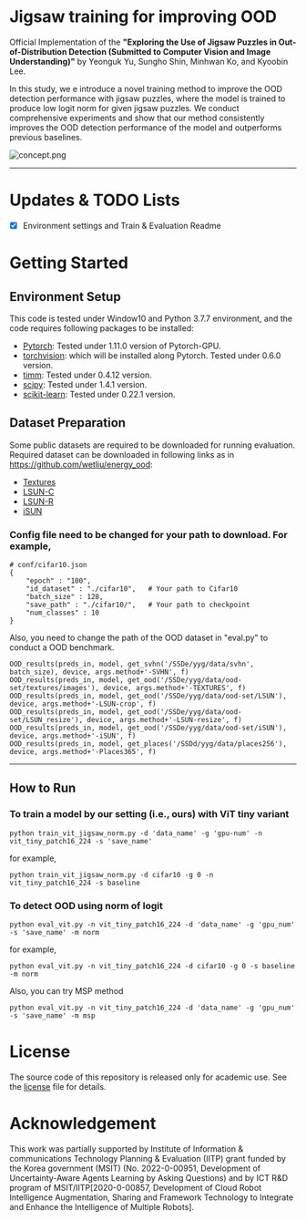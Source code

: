 # Jigsaw training for improving OOD
Official Implementation of the **"Exploring the Use of Jigsaw Puzzles in Out-of-Distribution Detection (Submitted to Computer Vision and Image Understanding)"** by Yeonguk Yu, Sungho Shin, Minhwan Ko, and Kyoobin Lee. 

In this study, we e introduce a novel training method to improve the OOD detection performance with jigsaw puzzles, where the model is trained to produce low logit norm for given jigsaw puzzles. We conduct comprehensive experiments and show that our method consistently improves the OOD detection performance of the model and outperforms previous baselines.

![concept.png](/figure/figure_intro.png)


---
# Updates & TODO Lists
- [x] Environment settings and Train & Evaluation Readme

# Getting Started
## Environment Setup
   This code is tested under Window10 and Python 3.7.7 environment, and the code requires following packages to be installed:
    
   - [Pytorch](https://pytorch.org/): Tested under 1.11.0 version of Pytorch-GPU.
   - [torchvision](https://pytorch.org/vision/stable/index.html): which will be installed along Pytorch. Tested under 0.6.0 version.
   - [timm](https://github.com/rwightman/pytorch-image-models): Tested under 0.4.12 version.
   - [scipy](https://www.scipy.org/): Tested under 1.4.1 version.
   - [scikit-learn](https://scikit-learn.org/stable/): Tested under 0.22.1 version.

## Dataset Preparation
   Some public datasets are required to be downloaded for running evaluation. Required dataset can be downloaded in following links as in https://github.com/wetliu/energy_ood:    
   - [Textures](https://www.robots.ox.ac.uk/~vgg/data/dtd/)
   - [LSUN-C](https://www.dropbox.com/s/fhtsw1m3qxlwj6h/LSUN.tar.gz)
   - [LSUN-R](https://www.dropbox.com/s/moqh2wh8696c3yl/LSUN_resize.tar.gz)
   - [iSUN](https://www.dropbox.com/s/ssz7qxfqae0cca5/iSUN.tar.gz)

### Config file need to be changed for your path to download. For example,
~~~
# conf/cifar10.json
{
    "epoch" : "100",
    "id_dataset" : "./cifar10",   # Your path to Cifar10
    "batch_size" : 128,
    "save_path" : "./cifar10/",   # Your path to checkpoint
    "num_classes" : 10
}
~~~
Also, you need to change the path of the OOD dataset in "eval.py" to conduct a OOD benchmark. 
~~~
OOD_results(preds_in, model, get_svhn('/SSDe/yyg/data/svhn', batch_size), device, args.method+'-SVHN', f)
OOD_results(preds_in, model, get_ood('/SSDe/yyg/data/ood-set/textures/images'), device, args.method+'-TEXTURES', f)
OOD_results(preds_in, model, get_ood('/SSDe/yyg/data/ood-set/LSUN'), device, args.method+'-LSUN-crop', f)
OOD_results(preds_in, model, get_ood('/SSDe/yyg/data/ood-set/LSUN_resize'), device, args.method+'-LSUN-resize', f)
OOD_results(preds_in, model, get_ood('/SSDe/yyg/data/ood-set/iSUN'), device, args.method+'-iSUN', f)
OOD_results(preds_in, model, get_places('/SSDd/yyg/data/places256'), device, args.method+'-Places365', f)
~~~

---
## How to Run
### To train a model by our setting (i.e., ours) with ViT tiny variant
~~~
python train_vit_jigsaw_norm.py -d 'data_name' -g 'gpu-num' -n vit_tiny_patch16_224 -s 'save_name'
~~~
for example,
~~~
python train_vit_jigsaw_norm.py -d cifar10 -g 0 -n vit_tiny_patch16_224 -s baseline
~~~


### To detect OOD using norm of logit
~~~
python eval_vit.py -n vit_tiny_patch16_224 -d 'data_name' -g 'gpu_num' -s 'save_name' -m norm
~~~
for example, 
~~~
python eval_vit.py -n vit_tiny_patch16_224 -d cifar10 -g 0 -s baseline -m norm
~~~
Also, you can try MSP method
~~~
python eval_vit.py -n vit_tiny_patch16_224 -d 'data_name' -g 'gpu_num' -s 'save_name' -m msp
~~~
    
# License
The source code of this repository is released only for academic use. See the [license](LICENSE) file for details.

# Acknowledgement
This work was partially supported by Institute of Information \& communications Technology Planning \& Evaluation (IITP) grant funded by the Korea government (MSIT) (No. 2022-0-00951, Development of Uncertainty-Aware Agents Learning by Asking Questions) and by ICT R\&D program of MSIT/IITP[2020-0-00857, Development of Cloud Robot Intelligence Augmentation, Sharing and Framework Technology to Integrate and Enhance the Intelligence of Multiple Robots].

